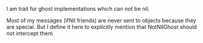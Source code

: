 I am trait for ghost implementations which can not be nil.

Most of my messages (ifNil friends) are never sent to objects because they are special. But I define it here to explicitly mention that NotNilGhost should not intercept them
